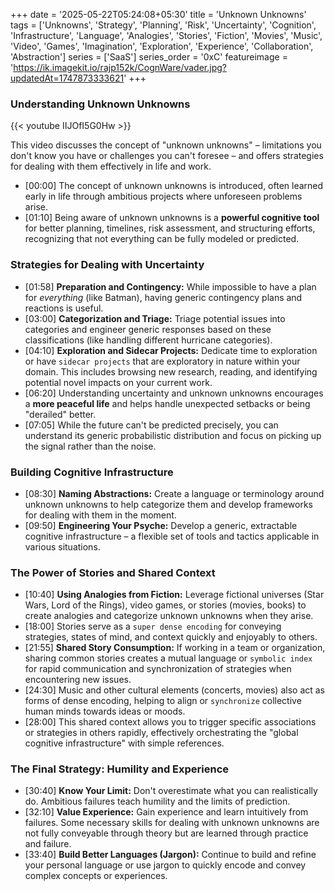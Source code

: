 +++
date = '2025-05-22T05:24:08+05:30'
title = 'Unknown Unknowns'
tags = ['Unknowns', 'Strategy', 'Planning', 'Risk', 'Uncertainty', 'Cognition', 'Infrastructure', 'Language', 'Analogies', 'Stories', 'Fiction', 'Movies', 'Music', 'Video', 'Games', 'Imagination', 'Exploration', 'Experience', 'Collaboration', 'Abstraction']
series = ['SaaS']
series_order  = '0xC'
featureimage = 'https://ik.imagekit.io/rajp152k/CognWare/vader.jpg?updatedAt=1747873333621'
+++

### Understanding Unknown Unknowns

{{< youtube IIJOfI5G0Hw >}}

This video discusses the concept of "unknown unknowns" – limitations you don't know you have or challenges you can't foresee – and offers strategies for dealing with them effectively in life and work.


 -   [00:00] The concept of unknown unknowns is introduced, often learned early in life through ambitious projects where unforeseen problems arise.
 -   [01:10] Being aware of unknown unknowns is a **powerful cognitive tool** for better planning, timelines, risk assessment, and structuring efforts, recognizing that not everything can be fully modeled or predicted.

### Strategies for Dealing with Uncertainty
 -   [01:58] **Preparation and Contingency:** While impossible to have a plan for *everything* (like Batman), having generic contingency plans and reactions is useful.
 -   [03:00] **Categorization and Triage:** Triage potential issues into categories and engineer generic responses based on these classifications (like handling different hurricane categories).
 -   [04:10] **Exploration and Sidecar Projects:** Dedicate time to exploration or have `sidecar projects` that are exploratory in nature within your domain. This includes browsing new research, reading, and identifying potential novel impacts on your current work.
 -   [06:20] Understanding uncertainty and unknown unknowns encourages a **more peaceful life** and helps handle unexpected setbacks or being "derailed" better.
 -   [07:05] While the future can't be predicted precisely, you can understand its generic probabilistic distribution and focus on picking up the signal rather than the noise.

### Building Cognitive Infrastructure
 -   [08:30] **Naming Abstractions:** Create a language or terminology around unknown unknowns to help categorize them and develop frameworks for dealing with them in the moment.
 -   [09:50] **Engineering Your Psyche:** Develop a generic, extractable cognitive infrastructure – a flexible set of tools and tactics applicable in various situations.

### The Power of Stories and Shared Context
 -   [10:40] **Using Analogies from Fiction:** Leverage fictional universes (Star Wars, Lord of the Rings), video games, or stories (movies, books) to create analogies and categorize unknown unknowns when they arise.
 -   [18:00] Stories serve as a `super dense encoding` for conveying strategies, states of mind, and context quickly and enjoyably to others.
 -   [21:55] **Shared Story Consumption:** If working in a team or organization, sharing common stories creates a mutual language or `symbolic index` for rapid communication and synchronization of strategies when encountering new issues.
 -   [24:30] Music and other cultural elements (concerts, movies) also act as forms of dense encoding, helping to align or `synchronize` collective human minds towards ideas or moods.
 -   [28:00] This shared context allows you to trigger specific associations or strategies in others rapidly, effectively orchestrating the "global cognitive infrastructure" with simple references.

### The Final Strategy: Humility and Experience
 -   [30:40] **Know Your Limit:** Don't overestimate what you can realistically do. Ambitious failures teach humility and the limits of prediction.
 -   [32:10] **Value Experience:** Gain experience and learn intuitively from failures. Some necessary skills for dealing with unknown unknowns are not fully conveyable through theory but are learned through practice and failure.
 -   [33:40] **Build Better Languages (Jargon):** Continue to build and refine your personal language or use jargon to quickly encode and convey complex concepts or experiences.
